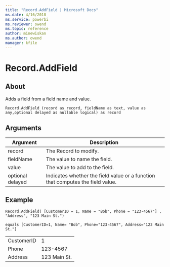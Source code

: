 ```yaml
---
title: "Record.AddField | Microsoft Docs"
ms.date: 4/16/2018
ms.service: powerbi
ms.reviewer: owend
ms.topic: reference
author: minewiskan
ms.author: owend
manager: kfile
---
```

# Record.AddField

  
## About  
Adds a field from a field name and value.  
  
```  
Record.AddField (record as record, fieldName as text, value as any,optional delayed as nullable logical) as record  
```  
  
## Arguments  
  
|Argument|Description|  
|------------|---------------|  
|record|The Record to modify.|  
|fieldName|The value to name the field.|  
|value|The value to add to the field.|  
|optional delayed|Indicates whether the field value or a function that computes the field value.|  
  
## Example  
  
```  
Record.AddField( [CustomerID = 1, Name = "Bob", Phone = "123-4567"] , "Address", "123 Main St.")  
```  
  
```  
equals [CustomerID=1, Name= "Bob", Phone="123-4567", Address="123 Main St."]  
```  
  
|||  
|-|-|  
|CustomerID|1|  
|Phone|123-4567|  
|Address|123 Main St.|  
  
